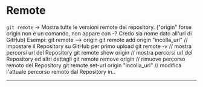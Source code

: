 # Remote

`git remote`   -> Mostra tutte le versioni remote del repository. ("origin" forse origin non è un comando, non appare con -? Credo sia nome dato all'url di GitHub)
                Esempi:     git remote                              --> origin 
                            git remote add origin "incolla_url"     // impostare il Repository su GitHub per primo upload
                            git remote -v                           // mostra percorsi url del Repository
                            git remote show origin                  // mostra percorsi url del Repository ed altri dettagli
                            git remote remove origin                // rimuove percorso remoto del Repository
                            git remote set-url origin "incolla_url"    // modifica l'attuale percorso remoto dal Repository in..

---
